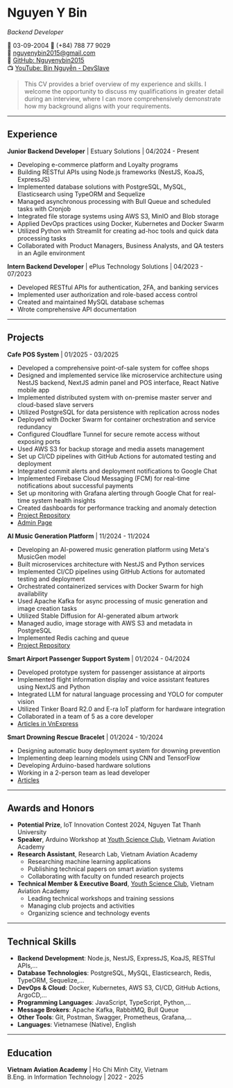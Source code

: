 # Nguyen Y Bin

*Backend Developer*

🎂 03-09-2004
📱 (+84) 788 77 9029  
📧 [nguyenybin2015@gmail.com](mailto:nguyenybin2015@gmail.com)  
🔗 [GitHub: Nguyenybin2015](https://github.com/Nguyenybin2015)  
📺 [YouTube: Bin Nguyễn - DevSlave](https://www.youtube.com/@binnguyen9371)  

> This CV provides a brief overview of my experience and skills. I welcome the opportunity to discuss my qualifications in greater detail during an interview, where I can more comprehensively demonstrate how my background aligns with your requirements.

---
## Experience
**Junior Backend Developer** | Estuary Solutions | 04/2024 - Present
- Developing e-commerce platform and Loyalty programs
- Building RESTful APIs using Node.js frameworks (NestJS, KoaJS, ExpressJS)
- Implemented database solutions with PostgreSQL, MySQL, Elasticsearch using TypeORM and Sequelize
- Managed asynchronous processing with Bull Queue and scheduled tasks with Cronjob
- Integrated file storage systems using AWS S3, MinIO and Blob storage
- Applied DevOps practices using Docker, Kubernetes and Docker Swarm
- Utilized Python with Streamlit for creating ad-hoc tools and quick data processing tasks
- Collaborated with Product Managers, Business Analysts, and QA testers in an Agile environment

**Intern Backend Developer** | ePlus Technology Solutions | 04/2023 - 07/2023
- Developed RESTful APIs for authentication, 2FA, and banking services
- Implemented user authorization and role-based access control
- Created and maintained MySQL database schemas
- Wrote comprehensive API documentation

---
## Projects
**Cafe POS System** | 01/2025 - 03/2025
- Developed a comprehensive point-of-sale system for coffee shops
- Designed and implemented service like microservice architecture using NestJS backend, NextJS admin panel and POS interface, React Native mobile app
- Implemented distributed system with on-premise master server and cloud-based slave servers
- Utilized PostgreSQL for data persistence with replication across nodes
- Deployed with Docker Swarm for container orchestration and service redundancy
- Configured Cloudflare Tunnel for secure remote access without exposing ports
- Used AWS S3 for backup storage and media assets management
- Set up CI/CD pipelines with GitHub Actions for automated testing and deployment
- Integrated commit alerts and deployment notifications to Google Chat
- Implemented Firebase Cloud Messaging (FCM) for real-time notifications about successful payments
- Set up monitoring with Grafana alerting through Google Chat for real-time system health insights
- Created dashboards for performance tracking and anomaly detection
- [Project Repository](https://github.com/orgs/BPC-POS/repositories)
- [Admin Page](https://admin-bpc-pos.nibies.space)

**AI Music Generation Platform** | 11/2024 - 11/2024
- Developing an AI-powered music generation platform using Meta's MusicGen model
- Built microservices architecture with NestJS and Python services
- Implemented CI/CD pipelines using GitHub Actions for automated testing and deployment
- Orchestrated containerized services with Docker Swarm for high availability
- Used Apache Kafka for async processing of music generation and image creation tasks
- Utilized Stable Diffusion for AI-generated album artwork
- Managed audio, image storage with AWS S3 and metadata in PostgreSQL
- Implemented Redis caching and queue
- [Project Repository](https://github.com/orgs/n4music/repositories)

**Smart Airport Passenger Support System** | 01/2024 - 04/2024
- Developed prototype system for passenger assistance at airports
- Implemented flight information display and voice assistant features using NextJS and Python
- Integrated LLM for natural language processing and YOLO for computer vision
- Utilized Tinker Board R2.0 and E-ra IoT platform for hardware integration 
- Collaborated in a team of 5 as a core developer
- [Articles in VnExpress](https://vnexpress.net/sinh-vien-lam-hop-thong-minh-chi-dan-hanh-khach-o-san-bay-4732578.html)

**Smart Drowning Rescue Bracelet** | 01/2024 - 10/2024
- Designing automatic buoy deployment system for drowning prevention
- Implementing deep learning models using CNN and TensorFlow
- Developing Arduino-based hardware solutions
- Working in a 2-person team as lead developer
- [Articles](https://fitvaa.edu.vn/Public/Science/ViewPublicRe/Khoa_Cong_Nghe_Thong_Tin_Hoc_Vien_Hang_khong_Viet_Nam/lkJHTy@986.VAA)

---
## Awards and Honors

- **Potential Prize**, IoT Innovation Contest 2024, Nguyen Tat Thanh University
- **Speaker**, Arduino Workshop at [Youth Science Club](https://youthscience.club), Vietnam Aviation Academy
- **Research Assistant**, Research Lab, Vietnam Aviation Academy
  - Researching machine learning applications
  - Publishing technical papers on smart aviation systems
  - Collaborating with faculty on funded research projects
- **Technical Member & Executive Board**, [Youth Science Club](https://youthscience.club), Vietnam Aviation Academy
  - Leading technical workshops and training sessions
  - Managing club projects and activities
  - Organizing science and technology events
---
## Technical Skills
- **Backend Development**: Node.js, NestJS, ExpressJS, KoaJS, RESTful APIs,...
- **Database Technologies**: PostgreSQL, MySQL, Elasticsearch, Redis, TypeORM, Sequelize,...
- **DevOps & Cloud**: Docker, Kubernetes, AWS S3, CI/CD, GitHub Actions, ArgoCD,...
- **Programming Languages**: JavaScript, TypeScript, Python,...
- **Message Brokers**: Apache Kafka, RabbitMQ, Bull Queue
- **Other Tools**: Git, Postman, Swagger, Prometheus, Grafana,...
- **Languages**: Vietnamese (Native), English
---
## Education
**Vietnam Aviation Academy** | Ho Chi Minh City, Vietnam  
B.Eng. in Information Technology | 2022 - 2025